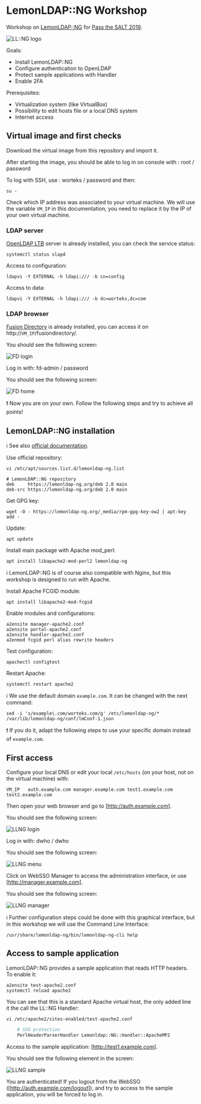 # LemonLDAP::NG Workshop

Workshop on [LemonLDAP::NG](https://lemonldap-ng.org/) for [Pass the SALT 2019](https://2019.pass-the-salt.org/).

![LL::NG logo](images/logo_llng_600px.png "LemonLDAP::NG")

Goals:
* Install LemonLDAP::NG
* Configure authentication to OpenLDAP
* Protect sample applications with Handler
* Enable 2FA

Prerequisites:
* Virtualization system (like VirtualBox)
* Possibility to edit hosts file or a local DNS system
* Internet access

## Virtual image and first checks

Download the virtual image from this repository and import it.

After starting the image, you should be able to log in on console with : root / password

To log with SSH, use : worteks / password and then:
```
su -
```

Check which IP address was associated to your virtual machine. We will use the variable `VM_IP` in this documentation, you need to replace it by the IP of your own virtual machine.

### LDAP server

[OpenLDAP LTB](https://ltb-project.org/documentation/openldap-deb) server is already installed, you can check the service status:
```
systemctl status slapd
```

Access to configuration:
```
ldapvi -Y EXTERNAL -h ldapi:/// -b cn=config
```

Access to data:
```
ldapvi -Y EXTERNAL -h ldapi:/// -b dc=worteks,dc=com
```

### LDAP browser

[Fusion Directory](https://www.fusiondirectory.org/) is already installed, you can access it on http://`VM_IP`/fusiondirectory/.

You should see the following screen:

![FD login](images/screenshot_fd_login.png "Fusion Directory login page")

Log in with: fd-admin / password

You should see the following screen:

![FD home](images/screenshot_fd_home.png "Fusion Directory home page")

:exclamation: Now you are on your own. Follow the following steps and try to achieve all points!

## LemonLDAP::NG installation

:information_source: See also [official documentation](https://lemonldap-ng.org/documentation/latest/installdeb).

Use official repository:
```
vi /etc/apt/sources.list.d/lemonldap-ng.list
```
```
# LemonLDAP::NG repository
deb     https://lemonldap-ng.org/deb 2.0 main
deb-src https://lemonldap-ng.org/deb 2.0 main
```

Get GPG key:
```
wget -O - https://lemonldap-ng.org/_media/rpm-gpg-key-ow2 | apt-key add -
```

Update:
```
apt update
```

Install main package with Apache mod_perl:
```
apt install libapache2-mod-perl2 lemonldap-ng
```

:information_source: LemonLDAP::NG is of course also compatible with Nginx, but this workshop is designed to run with Apache.

Install Apache FCGID module:
```
apt install libapache2-mod-fcgid
```

Enable modules and configurations:
```
a2ensite manager-apache2.conf
a2ensite portal-apache2.conf
a2ensite handler-apache2.conf
a2enmod fcgid perl alias rewrite headers
```

Test configuration:
```
apachectl configtest
```

Restart Apache:
```
systemctl restart apache2
```

:information_source: We use the default domain `example.com`. It can be changed with the next command:
```
sed -i 's/example\.com/worteks.com/g' /etc/lemonldap-ng/* /var/lib/lemonldap-ng/conf/lmConf-1.json
```

:exclamation: If you do it, adapt the following steps to use your specific domain instead of `example.com`.

## First access

Configure your local DNS or edit your local `/etc/hosts` (on your host, not on the virtual machine) with:
```
VM_IP	auth.example.com manager.example.com test1.example.com test2.example.com
```

Then open your web browser and go to [http://auth.example.com].

You should see the following screen:

![LLNG login](images/screenshot_llng_login.jpg "LemonLDAP::NG login page")

Log in with: dwho / dwho

You should see the following screen:

![LLNG menu](images/screenshot_llng_menu.jpg "LemonLDAP::NG menu page")

Click on WebSSO Manager to access the administration interface, or use [http://manager.example.com].

You should see the following screen:

![LLNG manager](images/screenshot_llng_manager.png "LemonLDAP::NG manager page")

:information_source: Further configuration steps could be done with this graphical interface, but in this workshop we will use the Command Line Interface:
```
/usr/share/lemonldap-ng/bin/lemonldap-ng-cli help
```

## Access to sample application

LemonLDAP::NG provides a sample application that reads HTTP headers. To enable it:
```
a2ensite test-apache2.conf
systemctl reload apache2
```

You can see that this is a standard Apache virtual host, the only added line it the call the LL::NG Handler:
```
vi /etc/apache2/sites-enabled/test-apache2.conf
```
```apache
    # SSO protection
    PerlHeaderParserHandler Lemonldap::NG::Handler::ApacheMP2
```

Access to the sample application: [http://test1.example.com].

You should see the following element in the screen:

![LLNG sample](images/screenshot_llng_sample.png "LemonLDAP::NG sample page")

You are authenticated! If you logout from the WebSSO ([http://auth.example.com/logout]), and try to access to the sample application, you will be forced to log in.
